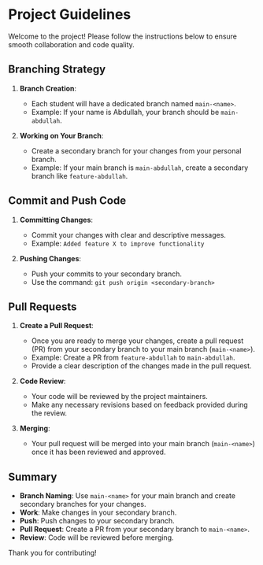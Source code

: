 # Project Guidelines

Welcome to the project! Please follow the instructions below to ensure smooth collaboration and code quality.

## Branching Strategy

1. **Branch Creation**:
   - Each student will have a dedicated branch named `main-<name>`.
   - Example: If your name is Abdullah, your branch should be `main-abdullah`.

2. **Working on Your Branch**:
   - Create a secondary branch for your changes from your personal branch.
   - Example: If your main branch is `main-abdullah`, create a secondary branch like `feature-abdullah`.

## Commit and Push Code

1. **Committing Changes**:
   - Commit your changes with clear and descriptive messages.
   - Example: `Added feature X to improve functionality`

2. **Pushing Changes**:
   - Push your commits to your secondary branch.
   - Use the command: `git push origin <secondary-branch>`

## Pull Requests

1. **Create a Pull Request**:
   - Once you are ready to merge your changes, create a pull request (PR) from your secondary branch to your main branch (`main-<name>`).
   - Example: Create a PR from `feature-abdullah` to `main-abdullah`.
   - Provide a clear description of the changes made in the pull request.

2. **Code Review**:
   - Your code will be reviewed by the project maintainers.
   - Make any necessary revisions based on feedback provided during the review.

3. **Merging**:
   - Your pull request will be merged into your main branch (`main-<name>`) once it has been reviewed and approved.

## Summary

- **Branch Naming**: Use `main-<name>` for your main branch and create secondary branches for your changes.
- **Work**: Make changes in your secondary branch.
- **Push**: Push changes to your secondary branch.
- **Pull Request**: Create a PR from your secondary branch to `main-<name>`.
- **Review**: Code will be reviewed before merging.

Thank you for contributing!

